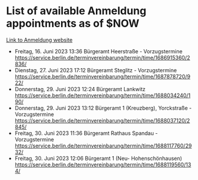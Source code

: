 # List of available Anmeldung appointments as of $NOW
[Link to Anmeldung website](https://service.berlin.de/terminvereinbarung/termin/tag.php?termin=1&anliegen[]=120686&dienstleisterlist=122210,122217,327316,122219,327312,122227,327314,122231,327346,122243,327348,122254,122252,329742,122260,329745,122262,329748,122271,327278,122273,327274,122277,327276,330436,122280,327294,122282,327290,122284,327292,122291,327270,122285,327266,122286,327264,122296,327268,150230,329760,122297,327286,122294,327284,122312,329763,122314,329775,122304,327330,122311,327334,122309,327332,317869,122281,327352,122279,329772,122283,122276,327324,122274,327326,122267,329766,122246,327318,122251,327320,122257,327322,122208,327298,122226,327300&herkunft=http%3A%2F%2Fservice.berlin.de%2Fdienstleistung%2F120686%2F)
- Freitag, 16. Juni 2023 13:36 Bürgeramt Heerstraße - Vorzugstermine https://service.berlin.de/terminvereinbarung/termin/time/1686915360/2836/
- Dienstag, 27. Juni 2023 17:12 Bürgeramt Steglitz - Vorzugstermine https://service.berlin.de/terminvereinbarung/termin/time/1687878720/922/
- Donnerstag, 29. Juni 2023 12:24 Bürgeramt Lankwitz https://service.berlin.de/terminvereinbarung/termin/time/1688034240/190/
- Donnerstag, 29. Juni 2023 13:12 Bürgeramt 1 (Kreuzberg), Yorckstraße - Vorzugstermine https://service.berlin.de/terminvereinbarung/termin/time/1688037120/2845/
- Freitag, 30. Juni 2023 11:36 Bürgeramt Rathaus Spandau - Vorzugstermine https://service.berlin.de/terminvereinbarung/termin/time/1688117760/2932/
- Freitag, 30. Juni 2023 12:06 Bürgeramt 1 (Neu- Hohenschönhausen) https://service.berlin.de/terminvereinbarung/termin/time/1688119560/134/
